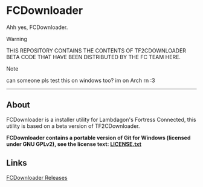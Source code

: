 # FCDownloader
Ahh yes, FCDownloader.

> [!WARNING] 
> THIS REPOSITORY CONTAINS THE CONTENTS OF TF2CDOWNLOADER BETA CODE THAT HAVE BEEN DISTRIBUTED BY THE FC TEAM HERE.

> [!NOTE]
> can someone pls test this on windows too? im on Arch rn :3

----

## About
FCDownloader is a installer utility for Lambdagon's Fortress Connected, this utility is based on a beta version of TF2CDownloader.

**FCDownloader contains a portable version of Git for Windows (licensed under GNU GPLv2), see the license text: [LICENSE.txt](Binaries/LICENSE.txt)**

## Links
[FCDownloader Releases](https://github.com/Lambdagon/tf_coop_lambda/releases/)
